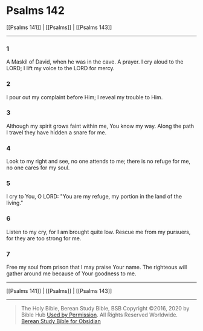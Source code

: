 # Psalms 142

[[Psalms 141]] | [[Psalms]] | [[Psalms 143]]

---

### 1
A Maskil of David, when he was in the cave. A prayer. I cry aloud to the LORD; I lift my voice to the LORD for mercy.

### 2
I pour out my complaint before Him; I reveal my trouble to Him.

### 3
Although my spirit grows faint within me, You know my way. Along the path I travel they have hidden a snare for me.

### 4
Look to my right and see, no one attends to me; there is no refuge for me, no one cares for my soul.

### 5
I cry to You, O LORD: "You are my refuge, my portion in the land of the living."

### 6
Listen to my cry, for I am brought quite low. Rescue me from my pursuers, for they are too strong for me.

### 7
Free my soul from prison that I may praise Your name. The righteous will gather around me because of Your goodness to me.

---

[[Psalms 141]] | [[Psalms]] | [[Psalms 143]]

---

> The Holy Bible, Berean Study Bible, BSB
> Copyright &copy;2016, 2020 by Bible Hub
> [Used by Permission](https://berean.bible/terms.htm). All Rights Reserved Worldwide.
> [Berean Study Bible for Obsidian](https://github.com/gapmiss/berean-study-bible-for-obsidian)</small>

